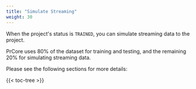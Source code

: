 ```yaml
---
title: "Simulate Streaming"
weight: 30
---
```


When the project's status is `TRAINED`, you can simulate streaming data to the project.

PrCore uses 80% of the dataset for training and testing, and the remaining 20% for simulating streaming data.

Please see the following sections for more details:

{{< toc-tree >}}
